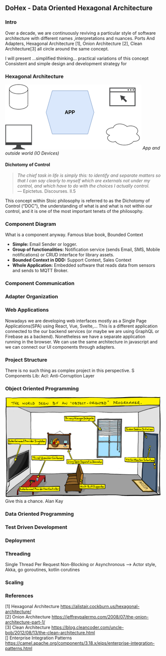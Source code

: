 ## DoHex - Data Oriented Hexagonal Architecture 

### Intro

Over a decade, we are continuously reviving a particular style of software architecture with different names ,interpretations and nuances. Ports And Adapters, Hexagonal Architecture [1], Onion Architecture [2], Clean Architecture[3] all circle around the same concept.  
 
I will present ...simplified thinking... practical variations of this concept
Consistent and simple design and development strategy for 
 
### Hexagonal Architecture
![Hex1](https://raw.githubusercontent.com/alicemunsal/dohex/master/diagrams/1.drawio.png)
*App and outside world (IO Devices)*

#### Dichotomy of Control

> *The chief task in life is simply this: to identify and separate matters so that I can say clearly to myself which are externals not under my control, and which have to do with the choices I actually control.*  
> — Epictetus. Discourses. II.5  

This concept within Stoic philosophy is referred to as the Dichotomy of Control (“DOC”), the understanding of what is and what is not within our control, and it is one of the most important tenets of the philosophy. 

### Component Diagram 

What is a component anyway. 
Famous blue book, Bounded Context
* **Simple:** Email Sender or logger.  
* **Group of functionalities:** Notification service (sends Email, SMS, Mobile notifications) or  CRUD interface for library assets.
* **Bounded Context in DDD:** Support Context, Sales Context
* **Whole Application:** Embedded software that reads data from sensors and sends to MQTT Broker. 


### Component Communication

### Adapter Organization

### Web Applications

Nowadays we are developing web interfaces mostly as a Single Page Applications(SPA) using React, Vue, Svelte,... This is a different application connected to the our backend services (or maybe we are using GraphQL or Firebase as a backend). Nonetheless we have a separate application running in the browser. We can use the same architecture in javascript and we can connect our UI components through adapters.

### Project Structure
There is no such thing as complex project in this perspective. S
Components
Lib: 
Acl: Anti-Corruption Layer 

### Object Oriented Programming
![OO Programmer](https://raw.githubusercontent.com/alicemunsal/dohex/master/diagrams/ooprogrammer.png)
Give this a chance.
Alan Kay 

### Data Oriented Programming

### Test Driven Development

### Deployment


### Threading
Single Thread Per Request
Non-Blocking or Asynchronous  --> Actor style, Akka, go goroutines, kotlin corutines

### Scaling

### References
[1] Hexagonal Architecture https://alistair.cockburn.us/hexagonal-architecture/  
[2] Onion Architecture https://jeffreypalermo.com/2008/07/the-onion-architecture-part-1/  
[3] Clean Architecture https://blog.cleancoder.com/uncle-bob/2012/08/13/the-clean-architecture.html  
[] Enterprise Integration Patterns https://camel.apache.org/components/3.18.x/eips/enterprise-integration-patterns.html  

<!--stackedit_data:
eyJoaXN0b3J5IjpbLTkwOTMxNjExMCwxNjQ3MjA3Mzg0LC03MD
M0MjE2MzUsMTYzMjg1MTg3MiwtNzc3NzIzNzUxLC0xMTI4NjA3
MTUzLDQxMDAzMDYwOSwtMTM1NjMxNzI0NywtNzg2MjgyNzksMT
Y5MDY1MDU0OCwtMzUyODgyODM3LC0xNjU3MjA1NTUsLTY3MjIy
MjcwNCwzNjI5MDQ2OTYsNDgyMzIwMTQ2LC05MjQ3MzM0NjAsOT
U3MjQzMzEzLDUxMDgwODM0LC00NDI3MzQ0NzYsLTEwMTU2OTk0
OTVdfQ==
-->